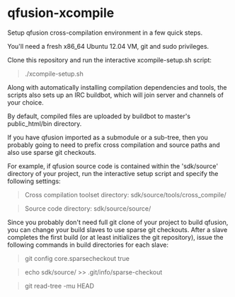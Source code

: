 qfusion-xcompile
================

Setup qfusion cross-compilation environment in a few quick steps.

You'll need a fresh x86_64 Ubuntu 12.04 VM, git and sudo privileges.

Clone this repository and run the interactive xcompile-setup.sh script:

> ./xcompile-setup.sh

Along with automatically installing compilation dependencies and tools, 
the scripts also sets up an IRC buildbot, which will join server and
channels of your choice.

By default, compiled files are uploaded by buildbot to master's 
public_html/bin directory.

If you have qfusion imported as a submodule or a sub-tree, then you
probably going to need to prefix cross compilation and source paths
and also use sparse git checkouts.

For example, if qfusion source code is contained within the 
'sdk/source' directory of your project, run the interactive setup 
script and specify the following settings:

> Cross compilation toolset directory:
> sdk/source/tools/cross_compile/

> Source code directory:
> sdk/source/source/

Since you probably don't need full git clone of your project to build
qfusion, you can change your build slaves to use sparse git checkouts.
After a slave completes the first build (or at least initializes the
git repository), issue the following commands in build directories
for each slave:

> git config core.sparsecheckout true

> echo sdk/source/ >> .git/info/sparse-checkout

> git read-tree -mu HEAD

